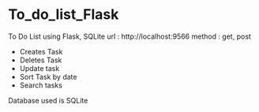 # To_do_list_Flask
To Do List using Flask, SQLite
url : http://localhost:9566
method : get, post


* Creates Task
* Deletes Task
* Update task
* Sort Task by date
* Search tasks



Database used is SQLite

